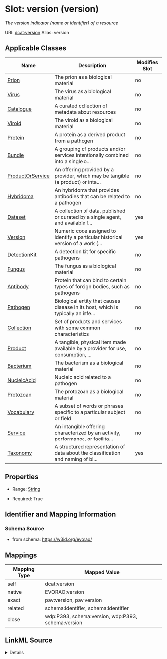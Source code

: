 

# Slot: version (version) 


_The version indicator (name or identifier) of a resource_





URI: [dcat:version](http://www.w3.org/ns/dcat#version)
Alias: version

<!-- no inheritance hierarchy -->





## Applicable Classes

| Name | Description | Modifies Slot |
| --- | --- | --- |
| [Prion](Prion.md) | The prion as a biological material |  no  |
| [Virus](Virus.md) | The virus as a biological material |  no  |
| [Catalogue](Catalogue.md) | A curated collection of metadata about resources |  no  |
| [Viroid](Viroid.md) | The viroid as a biological material |  no  |
| [Protein](Protein.md) | A protein as a derived product from a pathogen |  no  |
| [Bundle](Bundle.md) | A grouping of products and/or services intentionally combined into a single o... |  no  |
| [ProductOrService](ProductOrService.md) | An offering provided by a provider, which may be tangible (a product) or inta... |  no  |
| [Hybridoma](Hybridoma.md) | An hybridoma that provides antibodies that can be related to a pathogen |  no  |
| [Dataset](Dataset.md) | A collection of data, published or curated by a single agent, and available f... |  yes  |
| [Version](Version.md) | Numeric code assigned to identify a particular historical version of a work (... |  yes  |
| [DetectionKit](DetectionKit.md) | A detection kit for specific pathogens |  no  |
| [Fungus](Fungus.md) | The fungus as a biological material |  no  |
| [Antibody](Antibody.md) | Protein that can bind to certain types of foreign bodies, such as pathogens |  no  |
| [Pathogen](Pathogen.md) | Biological entity that causes disease in its host, which is typically an infe... |  no  |
| [Collection](Collection.md) | Set of products and services with some common characteristics |  no  |
| [Product](Product.md) | A tangible, physical item made available by a provider for use, consumption, ... |  no  |
| [Bacterium](Bacterium.md) | The bacterium as a biological material |  no  |
| [NucleicAcid](NucleicAcid.md) | Nucleic acid related to a pathogen |  no  |
| [Protozoan](Protozoan.md) | The protozoan as a biological material |  no  |
| [Vocabulary](Vocabulary.md) | A subset of words or phrases specific to a particular subject or field |  no  |
| [Service](Service.md) | An intangible offering characterized by an activity, performance, or facilita... |  no  |
| [Taxonomy](Taxonomy.md) | A structured representation of data about the classification and naming of bi... |  yes  |







## Properties

* Range: [String](String.md)

* Required: True





## Identifier and Mapping Information







### Schema Source


* from schema: https://w3id.org/evorao/




## Mappings

| Mapping Type | Mapped Value |
| ---  | ---  |
| self | dcat:version |
| native | EVORAO:version |
| exact | pav:version, pav:version |
| related | schema:identifier, schema:identifier |
| close | wdp:P393, schema:version, wdp:P393, schema:version |




## LinkML Source

<details>
```yaml
name: version
description: The version indicator (name or identifier) of a resource
title: version
from_schema: https://w3id.org/evorao/
exact_mappings:
- pav:version
- pav:version
close_mappings:
- wdp:P393
- schema:version
- wdp:P393
- schema:version
related_mappings:
- schema:identifier
- schema:identifier
rank: 1000
slot_uri: dcat:version
alias: version
domain_of:
- Dataset
- Version
- Taxonomy
range: string
required: true
recommended: true
multivalued: false

```
</details>